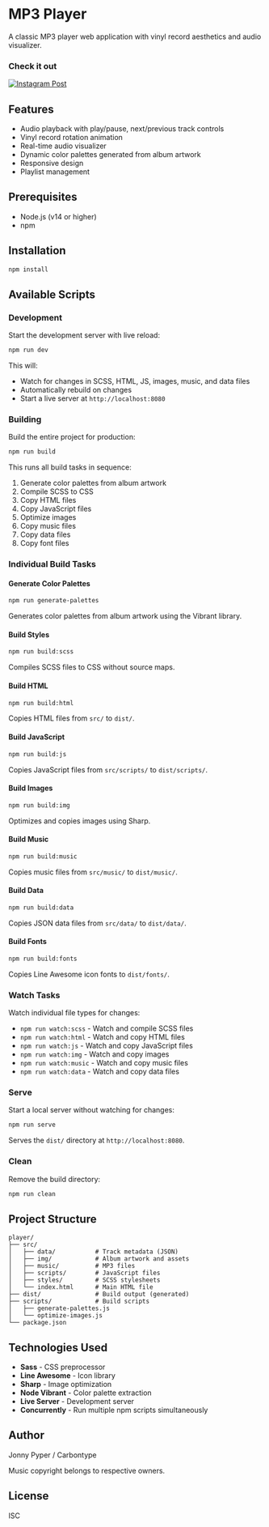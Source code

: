 # MP3 Player

A classic MP3 player web application with vinyl record aesthetics and audio visualizer.

### Check it out

[![Instagram Post](https://via.placeholder.com/600x600?text=View+on+Instagram)](https://www.instagram.com/p/DP_AT0-Dyol214AZknSKSb_9EnxukBWTg9_kF80/)

## Features

- Audio playback with play/pause, next/previous track controls
- Vinyl record rotation animation
- Real-time audio visualizer
- Dynamic color palettes generated from album artwork
- Responsive design
- Playlist management

## Prerequisites

- Node.js (v14 or higher)
- npm

## Installation

```bash
npm install
```

## Available Scripts

### Development

Start the development server with live reload:

```bash
npm run dev
```

This will:
- Watch for changes in SCSS, HTML, JS, images, music, and data files
- Automatically rebuild on changes
- Start a live server at `http://localhost:8080`

### Building

Build the entire project for production:

```bash
npm run build
```

This runs all build tasks in sequence:
1. Generate color palettes from album artwork
2. Compile SCSS to CSS
3. Copy HTML files
4. Copy JavaScript files
5. Optimize images
6. Copy music files
7. Copy data files
8. Copy font files

### Individual Build Tasks

#### Generate Color Palettes
```bash
npm run generate-palettes
```
Generates color palettes from album artwork using the Vibrant library.

#### Build Styles
```bash
npm run build:scss
```
Compiles SCSS files to CSS without source maps.

#### Build HTML
```bash
npm run build:html
```
Copies HTML files from `src/` to `dist/`.

#### Build JavaScript
```bash
npm run build:js
```
Copies JavaScript files from `src/scripts/` to `dist/scripts/`.

#### Build Images
```bash
npm run build:img
```
Optimizes and copies images using Sharp.

#### Build Music
```bash
npm run build:music
```
Copies music files from `src/music/` to `dist/music/`.

#### Build Data
```bash
npm run build:data
```
Copies JSON data files from `src/data/` to `dist/data/`.

#### Build Fonts
```bash
npm run build:fonts
```
Copies Line Awesome icon fonts to `dist/fonts/`.

### Watch Tasks

Watch individual file types for changes:

- `npm run watch:scss` - Watch and compile SCSS files
- `npm run watch:html` - Watch and copy HTML files
- `npm run watch:js` - Watch and copy JavaScript files
- `npm run watch:img` - Watch and copy images
- `npm run watch:music` - Watch and copy music files
- `npm run watch:data` - Watch and copy data files

### Serve

Start a local server without watching for changes:

```bash
npm run serve
```

Serves the `dist/` directory at `http://localhost:8080`.

### Clean

Remove the build directory:

```bash
npm run clean
```

## Project Structure

```
player/
├── src/
│   ├── data/           # Track metadata (JSON)
│   ├── img/            # Album artwork and assets
│   ├── music/          # MP3 files
│   ├── scripts/        # JavaScript files
│   ├── styles/         # SCSS stylesheets
│   └── index.html      # Main HTML file
├── dist/               # Build output (generated)
├── scripts/            # Build scripts
│   ├── generate-palettes.js
│   └── optimize-images.js
└── package.json
```

## Technologies Used

- **Sass** - CSS preprocessor
- **Line Awesome** - Icon library
- **Sharp** - Image optimization
- **Node Vibrant** - Color palette extraction
- **Live Server** - Development server
- **Concurrently** - Run multiple npm scripts simultaneously

## Author

Jonny Pyper / Carbontype

Music copyright belongs to respective owners.

## License

ISC
